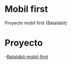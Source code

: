 # Mobil first

Proyecto mobil first (Batatabit)


# Proyecto

-[Batatabit-mobil-first](https://luis-arellano-q.github.io/Batatabit-por-luis/mobil-first)